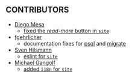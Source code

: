 CONTRIBUTORS
------------

- [Diego Mesa](https://github.com/dialmedu) 
    - [fixed the _read-more_ button in `site`](https://github.com/eventzimmer/site/issues/24)
- [fgehrlicher](https://github.com/fgehrlicher)
    - documentation fixes for [psql](https://github.com/eventzimmer/schema/issues/17) and [migrate](https://github.com/eventzimmer/schema/issues/16)
- [Sven Hilsmann](https://github.com/hilsmann)
    - [eslint for `site`](https://github.com/eventzimmer/site/issues/28)
- [Michael Gangolf](https://github.com/m1ga)
    - [added `i18n` for `site`](https://github.com/eventzimmer/site/issues/19)
